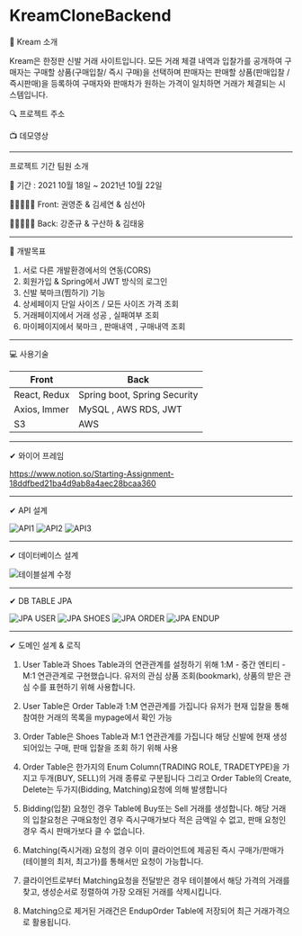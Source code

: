 # KreamCloneBackend

:raising_hand: Kream 소개

Kream은 한정판 신발 거래 사이트입니다. 모든 거래 체결 내역과 입찰가를 공개하여 구매자는 구매할 상품(구매입찰/ 즉시 구매)을 선택하며
판매자는 판매할 상품(판매입찰 / 즉시판매)을 등록하여 구매자와 판매차가 원하는 가격이 일치하면 거래가 체결되는 시스템입니다.

:mag: 프로젝트 주소 

:tv: 데모영상

---

프로젝트 기간 팀원 소개

:calendar: 기간 : 2021 10월 18일 ~ 2021년 10월 22일
 
👨🏻‍🤝‍👨🏻 Front: 권영준 & 김세연 & 심선아

👨🏻‍🤝‍👨🏻 Back: 강준규 & 구산하 & 김태웅

---

:dart: 개발목표

1. 서로 다른 개발환경에서의 연동(CORS) 
2. 회원가입 & Spring에서 JWT 방식의 로그인 
3. 신발 북마크(찜하기) 기능
4. 상세페이지 단일 사이즈 / 모든 사이즈 가격 조회
5. 거래페이지에서 거래 성공 , 실패여부 조회
6. 마이페이지에서 북마크 , 판매내역 , 구매내역 조회 

---

:computer: 사용기술

 | Front        | Back                         |
 | ------------ | ---------------------------- |
 | React, Redux | Spring boot, Spring Security |
 | Axios, Immer | MySQL , AWS RDS, JWT         |
 | S3           | AWS                          |

 
 ---

✔ 와이어 프레임

https://www.notion.so/Starting-Assignment-18ddfbed21ba4d9ab8a4aec28bcaa360

---

✔ API 설계

![API1](https://user-images.githubusercontent.com/78454649/138403070-98ded899-76d2-4e9f-b300-1d4604e73996.PNG)
![API2](https://user-images.githubusercontent.com/78454649/138403079-faf9dc4a-b6b2-4afb-91f5-8c594cdf37fc.PNG)
![API3](https://user-images.githubusercontent.com/78454649/138403087-68981181-1df4-4d77-9cfe-5c3ac5072620.PNG)

---

✔ 데이터베이스 설계

![테이블설계 수정](https://user-images.githubusercontent.com/78454649/138409205-999b70bd-2f5d-4c9d-82f6-ab95fae0fff9.png)

---

✔ DB TABLE JPA 

![JPA USER](https://user-images.githubusercontent.com/78454649/138419913-357d8bd3-ff25-4290-930f-96fbfe66e123.PNG)
![JPA SHOES](https://user-images.githubusercontent.com/78454649/138419924-58f6edfb-8510-46ec-8e10-5684846c43c0.PNG)
![JPA ORDER](https://user-images.githubusercontent.com/78454649/138419934-2100609b-296e-419a-adc2-dcc310806d04.PNG)
![JPA ENDUP](https://user-images.githubusercontent.com/78454649/138419939-57b2554a-9888-4723-bb00-d26672fccbe7.PNG)


---
✔ 도메인 설계 & 로직

1. User Table과 Shoes Table과의 연관관계를 설정하기 위해 1:M - 중간 엔티티 - M:1 연관관계로 구현했습니다.
유저의 관심 상품 조회(bookmark), 상품의 받은 관심 수를 표현하기 위해 사용합니다.

2. User Table은 Order Table과 1:M 연관관계를 가집니다
유저가 현재 입찰을 통해 참여한 거래의 목록을 mypage에서 확인 가능

3. Order Table은 Shoes Table과 M:1 연관관계를 가집니다
해당 신발에 현재 생성되어있는 구매, 판매 입찰을 조회 하기 위해 사용

4. Order Table은 한가지의 Enum Column(TRADING ROLE, TRADETYPE)을 가지고 두개(BUY, SELL)의 거래 종류로 구분됩니다
그리고 Order Table의 Create, Delete는 두가지(Bidding, Matching)요청에 의해 발생합니다

5. Bidding(입찰) 요청인 경우 Table에 Buy또는 Sell 거래를 생성합니다. 해당 거래의 입찰요청은 구매요청인 경우 즉시구매가보다 적은 금액일 수 없고, 판매 요청인 경우 즉시 판매가보다 클 수 없습니다.

6. Matching(즉시거래) 요청의 경우 이미 클라이언트에 제공된 즉시 구매가/판매가(테이블의 최저, 최고가)를 통해서만 요청이 가능합니다.

7. 클라이언트로부터 Matching요청을 전달받은 경우 테이블에서 해당 가격의 거래를 찾고, 생성순서로 정렬하여 가장 오래된 거래를 삭제시킵니다.

8. Matching으로 제거된 거래건은 EndupOrder Table에 저장되어 최근 거래가격으로 활용됩니다.

